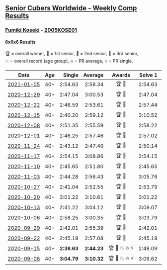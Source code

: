 <style>table {white-space: nowrap;}</style>

## [Senior Cubers Worldwide - Weekly Comp Results](/scw-comp/results/)
### [Fumiki Koseki](README.md) - [2005KOSE01](https://www.worldcubeassociation.org/persons/2005KOSE01?event=666)
#### 6x6x6 Results

<span style="white-space: nowrap;">🏆 = overall winner</span>, <span style="white-space: nowrap;">🥇 = 1st senior</span>, <span style="white-space: nowrap;">🥈 = 2nd senior</span>, <span style="white-space: nowrap;">🥉 = 3rd senior</span>, <span style="white-space: nowrap;">💥 = overall record (age group)</span>, <span style="white-space: nowrap;">🔥 = PR average</span>, <span style="white-space: nowrap;">⚡ = PR single</span>.

| Date | Age | Single | Average | Awards | Solve 1 | Solve 2 | Solve 3 | Video |
| :--: | :--: | --: | --: | :--: | --: | --: | --: | :-- |
| [2021-01-05](../../results/2021-01-05/666.md) | 40+ | 2:54.63 | 2:58.34 | 🏆 🥇 | 2:54.63 | 3:02.49 | 2:57.90 | [Desktop](https://www.facebook.com/events/438895340619582/permalink/442888043553645) / [Mobile](https://m.facebook.com/events/438895340619582?view=permalink&id=442888043553645) |
| [2020-12-29](../../results/2020-12-29/666.md) | 40+ | 2:47.04 | 3:00.53 | 🏆 🥇 | 2:47.04 | 3:06.96 | 3:07.59 | [Desktop](https://www.facebook.com/events/1086076581855919/permalink/1090124781451099) / [Mobile](https://m.facebook.com/events/1086076581855919?view=permalink&id=1090124781451099) |
| [2020-12-22](../../results/2020-12-22/666.md) | 40+ | 2:46.59 | 2:53.61 | 🏆 🥇 | 2:57.44 | 2:56.81 | 2:46.59 | [Desktop](https://www.facebook.com/events/202563571576862/permalink/207372431095976) / [Mobile](https://m.facebook.com/events/202563571576862?view=permalink&id=207372431095976) |
| [2020-12-15](../../results/2020-12-15/666.md) | 40+ | 2:40.20 | 2:59.12 | 🏆 🥇 | 3:10.52 | 2:40.20 | 3:06.65 | [Desktop](https://www.facebook.com/events/380879093195746/permalink/384482486168740) / [Mobile](https://m.facebook.com/events/380879093195746?view=permalink&id=384482486168740) |
| [2020-12-08](../../results/2020-12-08/666.md) | 40+ | 2:51.35 | 2:55.59 | 🏆 🥇 | 2:58.22 | 2:51.35 | 2:57.20 | [Desktop](https://www.facebook.com/events/209111367450307/permalink/213369330357844) / [Mobile](https://m.facebook.com/events/209111367450307?view=permalink&id=213369330357844) |
| [2020-12-01](../../results/2020-12-01/666.md) | 40+ | 2:46.25 | 2:57.46 | 🏆 🥇 | 2:57.02 | 3:09.11 | 2:46.25 | [Desktop](https://www.facebook.com/events/1067911153659963/permalink/1072801956504216) / [Mobile](https://m.facebook.com/events/1067911153659963?view=permalink&id=1072801956504216) |
| [2020-11-24](../../results/2020-11-24/666.md) | 40+ | 2:43.12 | 2:47.40 | 🏆 🥇 | 2:50.14 | 2:48.95 | 2:43.12 | [Desktop](https://www.facebook.com/events/383885642947563/permalink/388331265836334) / [Mobile](https://m.facebook.com/events/383885642947563?view=permalink&id=388331265836334) |
| [2020-11-17](../../results/2020-11-17/666.md) | 40+ | 2:54.15 | 3:08.86 | 🏆 🥇 | 2:54.15 | 3:04.86 | 3:27.56 | [Desktop](https://www.facebook.com/events/385577379164063/permalink/389305945457873) / [Mobile](https://m.facebook.com/events/385577379164063?view=permalink&id=389305945457873) |
| [2020-11-10](../../results/2020-11-10/666.md) | 40+ | 2:45.65 | 2:51.80 | 🏆 🥇 | 2:45.65 | 3:03.87 | 2:45.87 | [Desktop](https://www.facebook.com/events/2956286364603224/permalink/2962200004011860) / [Mobile](https://m.facebook.com/events/2956286364603224?view=permalink&id=2962200004011860) |
| [2020-11-03](../../results/2020-11-03/666.md) | 40+ | 2:44.28 | 2:56.43 | 🏆 🥇 | 3:05.76 | 2:59.26 | 2:44.28 | [Desktop](https://www.facebook.com/events/391709741873523/permalink/396764054701425) / [Mobile](https://m.facebook.com/events/391709741873523?view=permalink&id=396764054701425) |
| [2020-10-27](../../results/2020-10-27/666.md) | 40+ | 2:41.04 | 2:52.55 | 🏆 🥇 | 2:53.79 | 2:41.04 | 3:02.82 | [Desktop](https://www.facebook.com/events/1621959871298390/permalink/1626211404206570) / [Mobile](https://m.facebook.com/events/1621959871298390?view=permalink&id=1626211404206570) |
| [2020-10-20](../../results/2020-10-20/666.md) | 40+ | 3:01.22 | 3:10.61 | 🏆 🥇 | 3:01.22 | 3:06.39 | 3:24.23 | [Desktop](https://www.facebook.com/events/758279974902955/permalink/763880981009521) / [Mobile](https://m.facebook.com/events/758279974902955?view=permalink&id=763880981009521) |
| [2020-10-13](../../results/2020-10-13/666.md) | 40+ | 2:41.22 | 3:04.12 | 🏆 🥇 | 3:09.07 | 3:22.08 | 2:41.22 | [Desktop](https://www.facebook.com/events/746942356162446/permalink/752820042241344) / [Mobile](https://m.facebook.com/events/746942356162446?view=permalink&id=752820042241344) |
| [2020-10-06](../../results/2020-10-06/666.md) | 40+ | 2:58.25 | 3:00.35 | 🏆 🥇 | 3:03.79 | 2:58.25 | 2:59.00 | [Desktop](https://www.facebook.com/events/2766581680255939/permalink/2772745426306231) / [Mobile](https://m.facebook.com/events/2766581680255939?view=permalink&id=2772745426306231) |
| [2020-09-29](../../results/2020-09-29/666.md) | 40+ | 2:42.01 | 2:55.39 | 🏆 🥇 | 2:42.01 | 3:11.93 | 2:52.23 | [Desktop](https://www.facebook.com/events/427181104911253/permalink/432492021046828) / [Mobile](https://m.facebook.com/events/427181104911253?view=permalink&id=432492021046828) |
| [2020-09-22](../../results/2020-09-22/666.md) | 40+ | 2:45.19 | 2:57.08 | 🏆 🥇 | 2:45.19 | 2:57.03 | 3:09.03 | [Desktop](https://www.facebook.com/events/342541897161786/permalink/343948317021144) / [Mobile](https://m.facebook.com/events/342541897161786?view=permalink&id=343948317021144) |
| [2020-09-15](../../results/2020-09-15/666.md) | 40+ | **2:38.63** | **2:44.23** | 🏆 🥇 💥 🔥 ⚡ | 2:48.09 | 2:45.98 | **2:38.63** | [Desktop](https://www.facebook.com/events/655903882008117/permalink/659480474983791) / [Mobile](https://m.facebook.com/events/655903882008117?view=permalink&id=659480474983791) |
| [2020-09-08](../../results/2020-09-08/666.md) | 40+ | **3:04.79** | **3:10.32** | 🏆 🥇 💥 🔥 ⚡ | 3:06.62 | **3:04.79** | 3:19.54 | [Desktop](https://www.facebook.com/events/342884623427933/permalink/344014803314915) / [Mobile](https://m.facebook.com/events/342884623427933?view=permalink&id=344014803314915) |


<!-- Global site tag (gtag.js) - Google Analytics -->
<script async src="https://www.googletagmanager.com/gtag/js?id=UA-86348435-3"></script>
<script>window.dataLayer = window.dataLayer || []; function gtag() {dataLayer.push(arguments);} gtag('js', new Date()); gtag('config', 'UA-86348435-3');</script>
